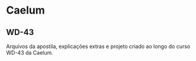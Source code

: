 # Caelum
## WD-43

Arquivos da apostila, explicações extras e projeto criado ao longo do curso WD-43 da Caelum.